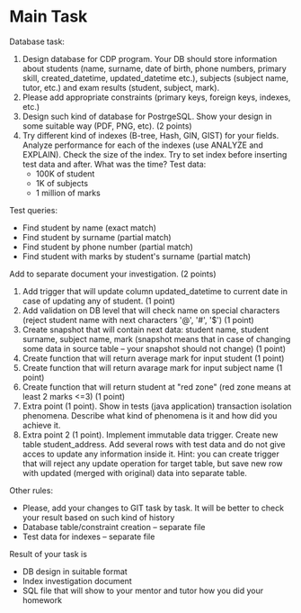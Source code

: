 # Main Task

Database task:

1. Design database for CDP program. Your DB should store information about students (name, surname, date of birth, phone numbers, primary skill, created_datetime, updated_datetime etc.), subjects (subject name, tutor, etc.) and exam results (student, subject, mark).
2. Please add appropriate constraints (primary keys, foreign keys, indexes, etc.)
3. Design such kind of database for PostrgeSQL. Show your design in some suitable way (PDF, PNG, etc). (2 points)
4. Try different kind of indexes (B-tree, Hash, GIN, GIST) for your fields. Analyze performance for each of the indexes (use ANALYZE and EXPLAIN). Check the size of the index. Try to set index before inserting test data and after. What was the time? Test data:
    * 100K of student
    * 1K of subjects
    * 1 million of marks

Test queries:

* Find student by name (exact match)
* Find student by surname (partial match)
* Find student by phone number (partial match)
* Find student with marks by student's surname (partial match)

Add to separate document your investigation. (2 points)

1. Add trigger that will update column updated_datetime to current date in case of updating any of student. (1 point)
2. Add validation on DB level that will check name on special characters (reject student name with next characters '@', '#', '$') (1 point)
3. Create snapshot that will contain next data: student name, student surname, subject name, mark (snapshot means that in case of changing some data in source table – your snapshot should not change) (1 point)
4. Create function that will return average mark for input student (1 point)
5. Create function that will return avarage mark for input subject name (1 point)
6. Create function that will return student at "red zone" (red zone means at least 2 marks <=3) (1 point)
7. Extra point (1 point). Show in tests (java application) transaction isolation phenomena. Describe what kind of phenomena is it and how did you achieve it.
8. Extra point 2 (1 point). Implement immutable data trigger. Create new table student_address. Add several rows with test data and do not give acces to update any information inside it. Hint: you can create trigger that will reject any update operation for target table, but save new row with updated (merged with original) data into separate table.

Other rules:

* Please, add your changes to GIT task by task. It will be better to check your result based on such kind of history
* Database table/constraint creation – separate file
* Test data for indexes – separate file

Result of your task is

* DB design in suitable format
* Index investigation document
* SQL file that will show to your mentor and tutor how you did your homework